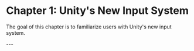 # Chapter 1: Unity's New Input System
<p>The goal of this chapter is to familiarize users with Unity's new input system.</p>
---
